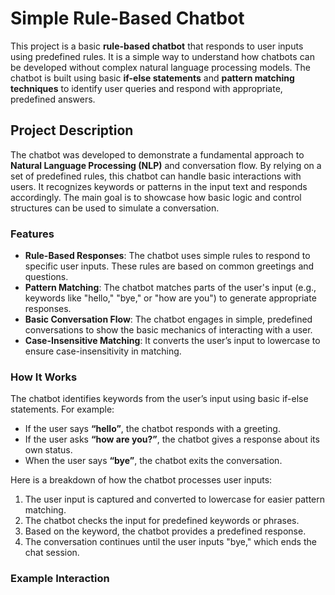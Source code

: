 # Simple Rule-Based Chatbot

This project is a basic **rule-based chatbot** that responds to user inputs using predefined rules. It is a simple way to understand how chatbots can be developed without complex natural language processing models. The chatbot is built using basic **if-else statements** and **pattern matching techniques** to identify user queries and respond with appropriate, predefined answers.

## Project Description

The chatbot was developed to demonstrate a fundamental approach to **Natural Language Processing (NLP)** and conversation flow. By relying on a set of predefined rules, this chatbot can handle basic interactions with users. It recognizes keywords or patterns in the input text and responds accordingly. The main goal is to showcase how basic logic and control structures can be used to simulate a conversation.

### Features

- **Rule-Based Responses**: The chatbot uses simple rules to respond to specific user inputs. These rules are based on common greetings and questions.
- **Pattern Matching**: The chatbot matches parts of the user's input (e.g., keywords like "hello," "bye," or "how are you") to generate appropriate responses.
- **Basic Conversation Flow**: The chatbot engages in simple, predefined conversations to show the basic mechanics of interacting with a user.
- **Case-Insensitive Matching**: It converts the user’s input to lowercase to ensure case-insensitivity in matching.

### How It Works

The chatbot identifies keywords from the user’s input using basic if-else statements. For example:
- If the user says **“hello”**, the chatbot responds with a greeting.
- If the user asks **“how are you?”**, the chatbot gives a response about its own status.
- When the user says **“bye”**, the chatbot exits the conversation.

Here is a breakdown of how the chatbot processes user inputs:

1. The user input is captured and converted to lowercase for easier pattern matching.
2. The chatbot checks the input for predefined keywords or phrases.
3. Based on the keyword, the chatbot provides a predefined response.
4. The conversation continues until the user inputs "bye," which ends the chat session.

### Example Interaction

